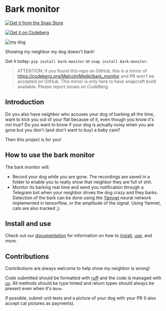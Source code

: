 # Bark monitor

[![Get it from the Snap Store](https://snapcraft.io/static/images/badges/en/snap-store-black.svg)](https://snapcraft.io/bark-monitor)

[![Get it on Codeberg](/images/codeberg.png)](https://codeberg.org/MalcolmMielle/bark_monitor)

![my dog](images/watson.jpg)

Showing my neighbor my dog doesn't bark!

Get it today: `pip install bark-monitor` or `snap install bark-monitor`.

> ATTENTION: if you found this repo on GitHub, this is a mirror of <https://codeberg.org/MalcolmMielle/bark_monitor> and PR won't be accepted on GitHub.
> This mirror is only here to have snapcraft build available.
> Please report issues on CodeBerg.

## Introduction

Do you also have neighbor who accuses your dog of barking all the time, want to kick you out of your flat because of it, even though you know _it's not true_?
Do you want to know if your dog is actually noisy when you are gone but you don't (and don't want to buy) a baby cam?

Then this project is for you!

## How to use the bark monitor

The bark monitor will:

* Record your dog while you are gone.
  The recordings are saved in a folder to enable you to really show that neighbor they are full of shit.
* Monitor its barking real time and send you notification through a Telegram bot when your neighbor drives the dog crazy and they barks.
  Detection of the bark can be done using the [Yamnet](https://www.tensorflow.org/hub/tutorials/yamnet) neural network implemented in tensorflow, or the amplitude of the signal.
  Using Yamnet, cats are also tracked ;).

## Install and use

Check out our [documentation](https://malcolmmielle.codeberg.page/bark_monitor/@pages/) for information on how to [install](https://malcolmmielle.codeberg.page/bark_monitor/@pages/install/), [use](https://malcolmmielle.codeberg.page/bark_monitor/@pages/record/), and more.

## Contributions

Contributions are always welcome to help show my neighbor is wrong!

Code submitted should be formatted with [ruff](https://docs.astral.sh/ruff/) and the code is managed with [uv](https://docs.astral.sh/uv/).
All methods should be type hinted and return types should always be present even when it's `None`.

If possible, submit unit tests and a picture of your dog with your PR (I also accept cat pictures as payments).
